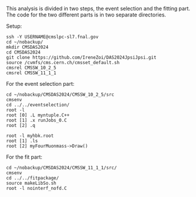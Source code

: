 This analysis is divided in two steps, the event selection and the fitting part. The code for the two different parts is in two separate directories.

Setup:
```
ssh -Y USERNAME@cmslpc-sl7.fnal.gov
cd ~/nobackup/
mkdir CMSDAS2024
cd CMSDAS2024
git clone https://github.com/IreneZoi/DAS2024JpsiJpsi.git
source /cvmfs/cms.cern.ch/cmsset_default.sh
cmsrel CMSSW_10_2_5
cmsrel CMSSW_11_1_1
```

For the event selection part:
```
cd ~/nobackup/CMSDAS2024/CMSSW_10_2_5/src
cmsenv
cd ../../eventselection/
root -l
root [0] .L myntuple.C++
root [1] .x runJobs_0.C
root [2] .q

root -l myhbk.root
root [1] .ls
root [2] myFourMuonmass->Draw()
```

For the fit part:
```
cd ~/nobackup/CMSDAS2024/CMSSW_11_1_1/src/
cmsenv
cd ../../fitpackage/
source makeLibSo.sh
root -l nointerf_nofd.C
```


